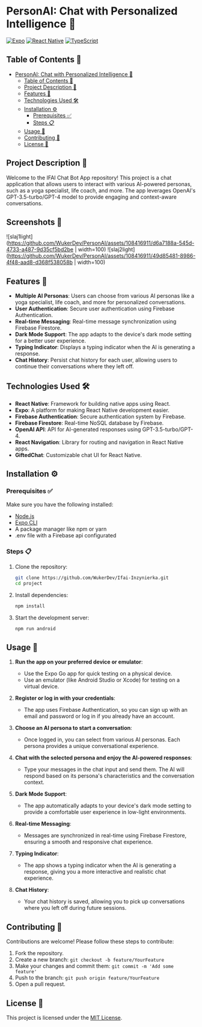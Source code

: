 
# PersonAI: Chat with Personalized Intelligence 🚀

[![Expo](https://img.shields.io/badge/Expo-^44.0.0-blue.svg)](https://docs.expo.dev/)
[![React Native](https://img.shields.io/badge/React%20Native-^0.71.0-blue.svg)](https://reactnative.dev/)
[![TypeScript](https://img.shields.io/badge/TypeScript-^5.1.0-blue.svg)](https://www.typescriptlang.org/)

## Table of Contents 📑
- [PersonAI: Chat with Personalized Intelligence 🚀](#personai-chat-with-personalized-intelligence-)
  - [Table of Contents 📑](#table-of-contents-)
  - [Project Description 📜](#project-description-)
  - [Features 🌟](#features-)
  - [Technologies Used 🛠️](#technologies-used-️)
  - [Installation ⚙️](#installation-️)
    - [Prerequisites ✅](#prerequisites-)
    - [Steps 📋](#steps-)
  - [Usage 📲](#usage-)
  - [Contributing 🤝](#contributing-)
  - [License 📄](#license-)

## Project Description 📜

Welcome to the IFAI Chat Bot App repository! This project is a chat application that allows users to interact with various AI-powered personas, such as a yoga specialist, life coach, and more. The app leverages OpenAI's GPT-3.5-turbo/GPT-4 model to provide engaging and context-aware conversations.

## Screenshots 🌟
![slaj1light](https://github.com/WukerDev/PersonAI/assets/108416911/d6a7188a-545d-4733-a487-9d35cf5bd2be | width=100)    ![slaj2light](https://github.com/WukerDev/PersonAI/assets/108416911/49d85481-8986-4f48-aad8-d368f538058b | width=100)






## Features 🌟

- **Multiple AI Personas**: Users can choose from various AI personas like a yoga specialist, life coach, and more for personalized conversations.
- **User Authentication**: Secure user authentication using Firebase Authentication.
- **Real-time Messaging**: Real-time message synchronization using Firebase Firestore.
- **Dark Mode Support**: The app adapts to the device's dark mode setting for a better user experience.
- **Typing Indicator**: Displays a typing indicator when the AI is generating a response.
- **Chat History**: Persist chat history for each user, allowing users to continue their conversations where they left off.

## Technologies Used 🛠️

- **React Native**: Framework for building native apps using React.
- **Expo**: A platform for making React Native development easier.
- **Firebase Authentication**: Secure authentication system by Firebase.
- **Firebase Firestore**: Real-time NoSQL database by Firebase.
- **OpenAI API**: API for AI-generated responses using GPT-3.5-turbo/GPT-4.
- **React Navigation**: Library for routing and navigation in React Native apps.
- **GiftedChat**: Customizable chat UI for React Native.

## Installation ⚙️

### Prerequisites ✅

Make sure you have the following installed:

- [Node.js](https://nodejs.org/)
- [Expo CLI](https://docs.expo.dev/get-started/installation/)
- A package manager like npm or yarn
- .env file with a Firebase api configurated

### Steps 📋

1. Clone the repository:
   ```bash
   git clone https://github.com/WukerDev/Ifai-Inzynierka.git
   cd project
   ```

2. Install dependencies:
   ```bash
   npm install
   ```

3. Start the development server:
   ```bash
   npm run android
   ```

## Usage 📲

1. **Run the app on your preferred device or emulator**:
   - Use the Expo Go app for quick testing on a physical device.
   - Use an emulator (like Android Studio or Xcode) for testing on a virtual device.

2. **Register or log in with your credentials**:
   - The app uses Firebase Authentication, so you can sign up with an email and password or log in if you already have an account.

3. **Choose an AI persona to start a conversation**:
   - Once logged in, you can select from various AI personas. Each persona provides a unique conversational experience.

4. **Chat with the selected persona and enjoy the AI-powered responses**:
   - Type your messages in the chat input and send them. The AI will respond based on its persona's characteristics and the conversation context.

5. **Dark Mode Support**:
   - The app automatically adapts to your device's dark mode setting to provide a comfortable user experience in low-light environments.

6. **Real-time Messaging**:
   - Messages are synchronized in real-time using Firebase Firestore, ensuring a smooth and responsive chat experience.

7. **Typing Indicator**:
   - The app shows a typing indicator when the AI is generating a response, giving you a more interactive and realistic chat experience.

8. **Chat History**:
   - Your chat history is saved, allowing you to pick up conversations where you left off during future sessions.

## Contributing 🤝

Contributions are welcome! Please follow these steps to contribute:

1. Fork the repository.
2. Create a new branch: `git checkout -b feature/YourFeature`
3. Make your changes and commit them: `git commit -m 'Add some feature'`
4. Push to the branch: `git push origin feature/YourFeature`
5. Open a pull request.

## License 📄

This project is licensed under the [MIT License](LICENSE).
